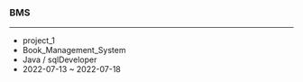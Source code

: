 ### BMS<br>
---

+ project_1<br>
+ Book_Management_System<br>
+ Java / sqlDeveloper
+ 2022-07-13 ~ 2022-07-18
